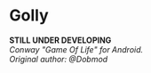 # Golly
**STILL UNDER DEVELOPING**<br>
*Conway "Game Of Life" for Android.<br>
Original author: @Dobmod*
